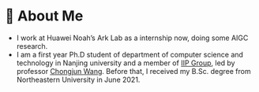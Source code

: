 # 💬 About Me
- I work at Huawei Noah’s Ark Lab as a internship now, doing some AIGC research.
- I am a first year Ph.D student of department of computer science and technology in Nanjing university and a member of [IIP Group](http://iip.nju.edu.cn/index.php/%E9%A6%96%E9%A1%B5), led by professor [Chongjun Wang](https://cs.nju.edu.cn/58/06/c2639a153606/page.htm). Before that, I received my B.Sc. degree from Northeastern University in June 2021.
